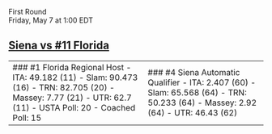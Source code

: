 First Round  
Friday, May 7 at 1:00 EDT
## [Siena vs #11 Florida](https://www.ncaa.com/game/5833667) 

<table><tr><td>  
### #1 Florida  
Regional Host  
- ITA: 49.182 (11)  
- Slam: 90.473 (16)  
- TRN: 82.705 (20)  
- Massey: 7.77 (21)  
- UTR: 62.7 (11)  
- USTA Poll: 20  
- Coached Poll: 15  
</td><td>  
### #4 Siena  
Automatic Qualifier  
- ITA: 2.407 (60)  
- Slam: 65.568 (64)  
- TRN: 50.233 (64)  
- Massey: 2.92 (64)  
- UTR: 46.43 (62)  
</td></tr></table>  